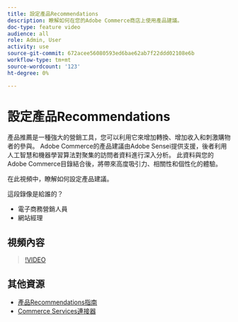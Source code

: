 ```yaml
---
title: 設定產品Recommendations
description: 瞭解如何在您的Adobe Commerce商店上使用產品建議。
doc-type: feature video
audience: all
role: Admin, User
activity: use
source-git-commit: 672acee56080593ed6bae62ab7f22ddd02108e6b
workflow-type: tm+mt
source-wordcount: '123'
ht-degree: 0%

---
```


# 設定產品Recommendations

產品推薦是一種強大的營銷工具，您可以利用它來增加轉換、增加收入和刺激購物者的參與。 Adobe Commerce的產品建議由Adobe Sensei提供支援，後者利用人工智慧和機器學習算法對聚集的訪問者資料進行深入分析。 此資料與您的Adobe Commerce目錄結合後，將帶來高度吸引力、相關性和個性化的體驗。

在此視頻中，瞭解如何設定產品建議。

這段錄像是給誰的？

- 電子商務營銷人員
- 網站經理

## 視頻內容

>[!VIDEO](https://video.tv.adobe.com/v/343991?quality=12&learn=on)

## 其他資源

- [產品Recommendations指南](https://experienceleague.adobe.com/docs/commerce-merchant-services/product-recommendations/overview.html)
- [Commerce Services連接器](https://experienceleague.adobe.com/docs/commerce-merchant-services/user-guides/saas.html)
